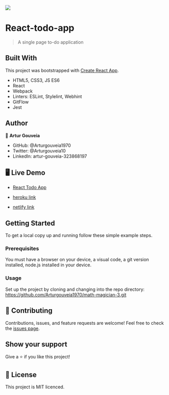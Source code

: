 
![](https://img.shields.io/badge/Microverse-blueviolet)
# React-todo-app


> A single page to-do application

## Built With

This project was bootstrapped with [Create React App](https://github.com/facebook/create-react-app).
- HTML5, CSS3, JS ES6
- React
- Webpack
- Linters: ESLint, Stylelint, Webhint
- GitFlow
- Jest

## Author

👤 **Artur Gouveia**

- GitHub: @Arturgouveia1970
- Twitter: @Arturgouveia10
- LinkedIn: artur-gouveia-323868197

## 🖥️ Live Demo

- [React Todo App](https://arturgouveia1970.github.io/react-todo-app/)

- [heroku link](https://todolist-1970.herokuapp.com/)
- [netlify link](https://artur-react-todo-app.netlify.app)

## Getting Started

To get a local copy up and running follow these simple example steps.

### Prerequisites

You must have a browser on your device, a visual code, a git version installed, node.js installed in your device.

### Usage

Set up the project by cloning and changing into the repo directory:
https://github.com/Arturgouveia1970/math-magician-3.git


## 🤝 Contributing

Contributions, issues, and feature requests are welcome!
Feel free to check the [issues page](../../issues/).

## Show your support

Give a ⭐️ if you like this project!

## 📝 License

This project is MIT licenced.
